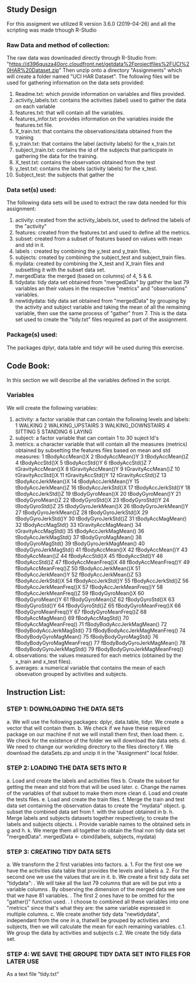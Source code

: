 ## Study Design
For this assigment we utilized R version 3.6.0 (2019-04-26) and all the scripting was made trhough R-Studio

### Raw Data and method of collection:
The raw data was downloaded directly through R-Studio from: "https://d396qusza40orc.cloudfront.net/getdata%2Fprojectfiles%2FUCI%20HAR%20Dataset.zip"
Then unzip onto a directory "Assignments" which will create a folder named "UCI HAR Dataset".
The following files will be used for gathering information on the data sets provided:
1. Readme.txt: which provide information on variables and files provided.
2. activity_labels.txt: contains the activities (label) used to gather the data on each variable
3. features.txt: that will contain all the variables.
4. features_infor.txt: provides information on the variables inside the features.txt file.
5. X_train.txt: that contains the observations/data obtained from the training
6. y_train.txt: that contains the label (activity labels) for the x_train.txt
7. subject_train.txt: contains the id of the subjects that participate in gathering the data for the training.
8. X_test.txt: contains the observation obtained from the test
9. y_test.txt: contains the labels (activity labels) for the x_test.
10. Subject_test: the subjects that gather the 

### Data set(s) used:
The following data sets will be used to extract the raw data needed for this assignment:
1. activity: created from the activity_labels.txt, used to defined the labels of the "activity"
2. features: created from the features.txt and used to define all the metrics.
3. subset: created from a subset of features based on values with mean and std in it.
4. labels : created by combining the y_test and y_train files.
5. subjects: created by combining the subject_test and subject_train files.
5. mydata: created by combining the X_test and X_train files and subsetting it with the subset data set.
6. mergedData: the merged (based on columns) of 4, 5 & 6.
7. tidydata: tidy data set obtained from "mergedData" by gather the last 79 variables an their values in the respective "metrics" and "observations" variables.
8. newtidydata: tidy data set obtained from "mergedData" by grouping by the activity and subject variable and taking the mean of all the remaining variable, then use the same process of "gather" from 7. This is the data set used to create the "tidy.txt" files required as part of the assignment.

### Package(s) used:
The packages dplyr, data.table and tidyr will be used during this exercise.

## Code Book:

In this section we will describe all the variables defined in the script.
### Variables
We will create the following variables:
1. activity: a factor variable that can contain the following levels and labels:
            1 WALKING
            2 WALKING_UPSTAIRS
            3 WALKING_DOWNSTAIRS
            4 SITTING
            5 STANDING
            6 LAYING
2. subject: a factor variable that can contain 1 to 30 suject Id's
3. metrics: a character variable that will contain all the measures (metrics) obtained by subsetting the features files based on mean and std measures:
            1 tBodyAccMean()X
            2	tBodyAccMean()Y
            3	tBodyAccMean()Z
            4	tBodyAccStd()X
            5	tBodyAccStd()Y
            6	tBodyAccStd()Z
            7	tGravityAccMean()X
            8	tGravityAccMean()Y
            9	tGravityAccMean()Z
            10	tGravityAccStd()X
            11	tGravityAccStd()Y
            12	tGravityAccStd()Z
            13	tBodyAccJerkMean()X
            14	tBodyAccJerkMean()Y
            15	tBodyAccJerkMean()Z
            16	tBodyAccJerkStd()X
            17	tBodyAccJerkStd()Y
            18	tBodyAccJerkStd()Z
            19	tBodyGyroMean()X
            20	tBodyGyroMean()Y
            21	tBodyGyroMean()Z
            22	tBodyGyroStd()X
            23	tBodyGyroStd()Y
            24	tBodyGyroStd()Z
            25	tBodyGyroJerkMean()X
            26	tBodyGyroJerkMean()Y
            27	tBodyGyroJerkMean()Z
            28	tBodyGyroJerkStd()X
            29	tBodyGyroJerkStd()Y
            30	tBodyGyroJerkStd()Z
            31	tBodyAccMagMean()
            32	tBodyAccMagStd()
            33	tGravityAccMagMean()
            34	tGravityAccMagStd()
            35	tBodyAccJerkMagMean()
            36	tBodyAccJerkMagStd()
            37	tBodyGyroMagMean()
            38	tBodyGyroMagStd()
            39	tBodyGyroJerkMagMean()
            40	tBodyGyroJerkMagStd()
            41	fBodyAccMean()X
            42	fBodyAccMean()Y
            43	fBodyAccMean()Z
            44	fBodyAccStd()X
            45	fBodyAccStd()Y
            46	fBodyAccStd()Z
            47	fBodyAccMeanFreq()X
            48	fBodyAccMeanFreq()Y
            49	fBodyAccMeanFreq()Z
            50	fBodyAccJerkMean()X
            51	fBodyAccJerkMean()Y
            52	fBodyAccJerkMean()Z
            53	fBodyAccJerkStd()X
            54	fBodyAccJerkStd()Y
            55	fBodyAccJerkStd()Z
            56	fBodyAccJerkMeanFreq()X
            57	fBodyAccJerkMeanFreq()Y
            58	fBodyAccJerkMeanFreq()Z
            59	fBodyGyroMean()X
            60	fBodyGyroMean()Y
            61	fBodyGyroMean()Z
            62	fBodyGyroStd()X
            63	fBodyGyroStd()Y
            64	fBodyGyroStd()Z
            65	fBodyGyroMeanFreq()X
            66	fBodyGyroMeanFreq()Y
            67	fBodyGyroMeanFreq()Z
            68	fBodyAccMagMean()
            69	fBodyAccMagStd()
            70	fBodyAccMagMeanFreq()
            71	fBodyBodyAccJerkMagMean()
            72	fBodyBodyAccJerkMagStd()
            73	fBodyBodyAccJerkMagMeanFreq()
            74	fBodyBodyGyroMagMean()
            75	fBodyBodyGyroMagStd()
            76	fBodyBodyGyroMagMeanFreq()
            77	fBodyBodyGyroJerkMagMean()
            78	fBodyBodyGyroJerkMagStd()
            79	fBodyBodyGyroJerkMagMeanFreq()
4. observations: the values measured for each metrics (obtained by the x_train and x_test files).
5. averages: a numerical variable that contains the mean of each obsevation grouped by activities and subjects.

## Instruction List:
### STEP 1: DOWNLOADING THE DATA SETS
a. We will use the following packages: dplyr, data.table, tidyr. We create a vector that will contain them.
b. We check if we have these required package on our machine if not we will install them first, then load them.
c. We check for the existence of the folder we will download the data sets.
d. We need to change our workding directory to the files directory
f. We download the dataSets.zip and unzip it in the "Assignment" local folder.
### STEP 2: LOADING THE DATA SETS INTO R
a. Load and create the labels and activities files
b. Create the subset for getting the mean and std from that will be used later.
c. Change the names of the variables of that subset to make them more clean
d. Load and create the tests files.
e. Load and create the train files.
f. Merge the train and test data set containing the observation datas to create the "mydata" object.
g. subset the combined data set from f. with the subset obtained in b.
h. Merge labels and subjects datasets together respectively, to create the labels and subjects objects.
i. Provide variable names to the obtained sets in g and h.
k. We merge them all together to obtain the final non tidy data set "mergedData".
mergedData <- cbind(labels, subjects, mydata)
### STEP 3: CREATING TIDY DATA SETS
a. We transform the 2 first variables into factors.
  a. 1. For the first one we have the activities data table that provides the levels and labels
  a. 2. For the second one we use the values that are in it.
b. We create a first tidy data set "tidydata":
  . We will take all the last 79 columns that are will be put into a variable columns
  . By observing the dimension of the merged data we see that we have 81 variables.
  . The first 2 ones have to be omitted for the "gather()" function used.
  . I choose to combined all these variables into one "metrics" since that's what they are: the same variable expressed in multiple columns.
c. We create another tidy data "newtidydata", independant from the one in a, thatwill be grouped by activities and subjects, then we will calculate the mean for each remaining variables.
  c.1. We group the data by activities and subjects
  c.2. We create the tidy data set.
### STEP 4: WE SAVE THE GROUPE TIDY DATA SET INTO FILES FOR LATER USE
As a text file "tidy.txt"
